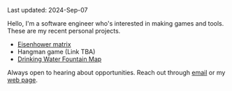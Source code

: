 Last updated: 2024-Sep-07

Hello,
I'm a software engineer who's interested in making games and tools. 
These are my recent personal projects.
  - [Eisenhower matrix](https://chrome.google.com/webstore/detail/nmaaafdfgconkkghicmfajaijndfapjb)
  - Hangman game (Link TBA)
  - [Drinking Water Fountain Map](https://github.com/eesope/VanWater)

Always open to hearing about opportunities. Reach out through [email](mailto:sypark4107@gmail.com) or my [web page](https://eesope.github.io/about).
